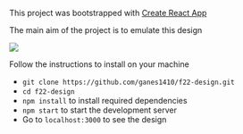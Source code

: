 This project was bootstrapped with [Create React App](https://github.com/facebookincubator/create-react-app)

The main aim of the project is to emulate this design

![](src/Interview.png?raw=true)

Follow the instructions to install on your machine

-  `git clone https://github.com/ganes1410/f22-design.git` <br/>
-  `cd f22-design`
-  `npm install` to install required dependencies
-   `npm start` to start the development server
-    Go to `localhost:3000` to see the design
